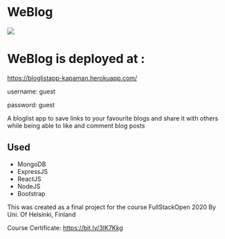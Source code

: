 # WeBlog

<img src="https://i.ibb.co/QbDSXh6/weblog.png" style="display:block:margin:auto;">

# WeBlog is deployed at :

https://bloglistapp-kapaman.herokuapp.com/

username: guest

password: guest

A bloglist app to save links to your favourite blogs and share it with others while being able to like and comment blog posts

## Used 
* MongoDB
* ExpressJS
* ReactJS
* NodeJS
* Bootstrap

This was created as a final project for the course FullStackOpen 2020 By Uni. Of Helsinki, Finland

Course Certificate: https://bit.ly/3IK7Kkg
